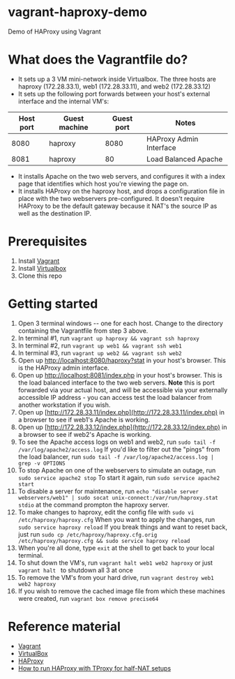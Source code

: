 vagrant-haproxy-demo
====================

Demo of HAProxy using Vagrant

# What does the Vagrantfile do?
* It sets up a 3 VM mini-network inside Virtualbox.  The three hosts are haproxy (172.28.33.1), web1 (172.28.33.11), and web2 (172.28.33.12)
* It sets up the following port forwards between your host's external interface and the internal VM's:

| Host port | Guest machine | Guest port | Notes
------------|---------------|------------|---
| 8080 | haproxy | 8080 | HAProxy Admin Interface
| 8081 | haproxy | 80 | Load Balanced Apache
* It installs Apache on the two web servers, and configures it with a index page that identifies which host you're viewing the page on.
* It installs HAProxy on the haproxy host, and drops a configuration file in place with the two webservers pre-configured.  It doesn't require HAProxy to be the default gateway because it NAT's the source IP as well as the destination IP.

# Prerequisites
1.  Install [Vagrant](http://www.vagrantup.com/downloads.html)
2.  Install [Virtualbox](https://www.virtualbox.org/wiki/Downloads)
3.  Clone this repo

# Getting started
1.  Open 3 terminal windows -- one for each host.  Change to the directory containing the Vagrantfile from step 3 above.
2.  In terminal #1, run ``` vagrant up haproxy && vagrant ssh haproxy ```
3.  In terminal #2, run ``` vagrant up web1 && vagrant ssh web1 ```
4.  In terminal #3, run ``` vagrant up web2 && vagrant ssh web2 ```
5.  Open up [http://localhost:8080/haproxy?stat](http://localhost:8080/haproxy?stats) in your host's browser.  This is the HAProxy admin interface.
6.  Open up [http://localhost:8081/index.php](http://localhost:8081/index.php) in your host's browser.  This is the load balanced interface to the two web servers.  **Note** this is port forwarded via your actual host, and will be accessible via your externally accessible IP address - you can access test the load balancer from another workstation if you wish.
7.  Open up [http://172.28.33.11/index.php](http://172.28.33.11/index.php) in a browser to see if web1's Apache is working.
8.  Open up [http://172.28.33.12/index.php](http://172.28.33.12/index.php) in a browser to see if web2's Apache is working.
9.  To see the Apache access logs on web1 and web2, run ``` sudo tail -f /var/log/apache2/access.log ```  If you'd like to filter out the "pings" from the load balancer, run ``` sudo tail -f /var/log/apache2/access.log | grep -v OPTIONS ```
10.  To stop Apache on one of the webservers to simulate an outage, run ``` sudo service apache2 stop ```  To start it again, run ``` sudo service apache2 start ```
11.  To disable a server for maintenance, run ``` echo "disable server webservers/web1" | sudo socat unix-connect:/var/run/haproxy.stat stdio ``` at the command prompton the haproxy server.
12.  To make changes to haproxy, edit the config file with ``` sudo vi /etc/haproxy/haproxy.cfg ```  When you want to apply the changes, run ``` sudo service haproxy reload ```  If you break things and want to reset back, just run ``` sudo cp /etc/haproxy/haproxy.cfg.orig /etc/haproxy/haproxy.cfg && sudo service haproxy reload ```
13.  When you're all done, type ``` exit ``` at the shell to get back to your local terminal.
14.  To shut down the VM's, run ``` vagrant halt web1 web2 haproxy ``` or just ``` vagrant halt  ``` to shutdown all 3 at once
15.  To remove the VM's from your hard drive, run ``` vagrant destroy web1 web2 haproxy ```
16.  If you wish to remove the cached image file from which these machines were created, run ``` vagrant box remove precise64 ```

# Reference material
* [Vagrant](http://vagrantup.com)
* [VirtualBox](http://www.virtualbox.org)
* [HAProxy](http://haproxy.1wt.eu/)
* [How to run HAProxy with TProxy for half-NAT  setups](http://blog.loadbalancer.org/configure-haproxy-with-tproxy-kernel-for-full-transparent-proxy/)

